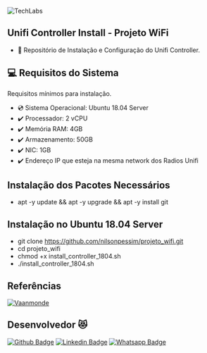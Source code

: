 ![TechLabs](https://techlabs.net.br/wp-content/uploads/2021/09/logo_blog.png)

## Unifi Controller Install - Projeto WiFi
* :star_struck: Repositório de Instalação e Configuração do Unifi Controller.
 
## :computer: Requisitos do Sistema
Requisitos mínimos para instalação.
 
* :cd: Sistema Operacional: Ubuntu 18.04 Server
* :heavy_check_mark: Processador: 2 vCPU
* :heavy_check_mark: Memória RAM: 4GB
* :heavy_check_mark: Armazenamento: 50GB
* :heavy_check_mark: NIC: 1GB
* :heavy_check_mark: Endereço IP que esteja na mesma network dos Radios Unifi

## Instalação dos Pacotes Necessários
*   apt -y update && apt -y upgrade && apt -y install git

## Instalação no Ubuntu 18.04 Server
*   git clone https://github.com/nilsonpessim/projeto_wifi.git
*   cd projeto_wifi 
*   chmod +x install_controller_1804.sh
*   ./install_controller_1804.sh

## Referências
[![Vaanmonde](https://avatars.githubusercontent.com/u/21218780?s=48)](https://github.com/vaamonde/ubiquiti-unifi)

## Desenvolvedor :heart_eyes_cat:
[![Github Badge](https://img.shields.io/badge/-Github-000?style=flat-square&logo=Github&logoColor=white&link=https://github.com/nilsonpessim)](https://github.com/nilsonpessim)
[![Linkedin Badge](https://img.shields.io/badge/-LinkedIn-blue?style=flat-square&logo=Linkedin&logoColor=white&link=https://br.linkedin.com/in/nilsonpessim)](https://br.linkedin.com/in/nilsonpessim)
[![Whatsapp Badge](https://img.shields.io/badge/-Whatsapp-4CA143?style=flat-square&labelColor=4CA143&logo=whatsapp&logoColor=white&link=https://api.whatsapp.com/send?phone=5537999351046)](https://api.whatsapp.com/send?phone=5537999351046)
